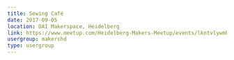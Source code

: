 ```yaml
---
title: Sewing Café
date: 2017-09-05
location: DAI Makerspace, Heidelberg
link: https://www.meetup.com/Heidelberg-Makers-Meetup/events/lkntvlywmbhb/
usergroup: makershd
type: usergroup
---
```

